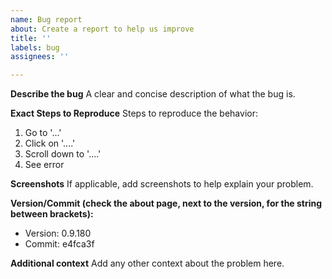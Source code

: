 ```yaml
---
name: Bug report
about: Create a report to help us improve
title: ''
labels: bug
assignees: ''

---
```


**Describe the bug**
A clear and concise description of what the bug is.

**Exact Steps to Reproduce**
Steps to reproduce the behavior:
1. Go to '...'
2. Click on '....'
3. Scroll down to '....'
4. See error

**Screenshots**
If applicable, add screenshots to help explain your problem.

**Version/Commit (check the about page, next to the version, for the string between brackets):**
 - Version: 0.9.180
 - Commit: e4fca3f

**Additional context**
Add any other context about the problem here.
